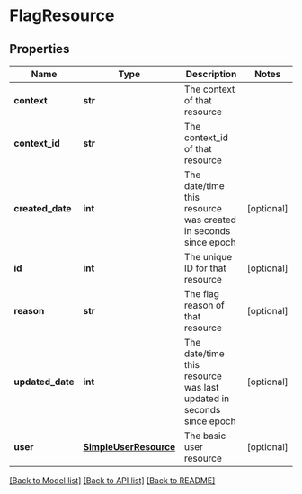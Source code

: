 # FlagResource

## Properties
Name | Type | Description | Notes
------------ | ------------- | ------------- | -------------
**context** | **str** | The context of that resource | 
**context_id** | **str** | The context_id of that resource | 
**created_date** | **int** | The date/time this resource was created in seconds since epoch | [optional] 
**id** | **int** | The unique ID for that resource | [optional] 
**reason** | **str** | The flag reason of that resource | [optional] 
**updated_date** | **int** | The date/time this resource was last updated in seconds since epoch | [optional] 
**user** | [**SimpleUserResource**](SimpleUserResource.md) | The basic user resource | [optional] 

[[Back to Model list]](../README.md#documentation-for-models) [[Back to API list]](../README.md#documentation-for-api-endpoints) [[Back to README]](../README.md)


